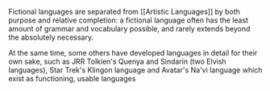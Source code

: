Fictional languages are separated from [[Artistic Languages]] by both purpose and relative completion: a fictional language often has the least amount of grammar and vocabulary possible, and rarely extends beyond the absolutely necessary.

At the same time, some others have developed languages in detail for their own sake, such as JRR Tolkien's Quenya and Sindarin (two Elvish languages), Star Trek's Klingon language and Avatar's Na'vi language which exist as functioning, usable languages